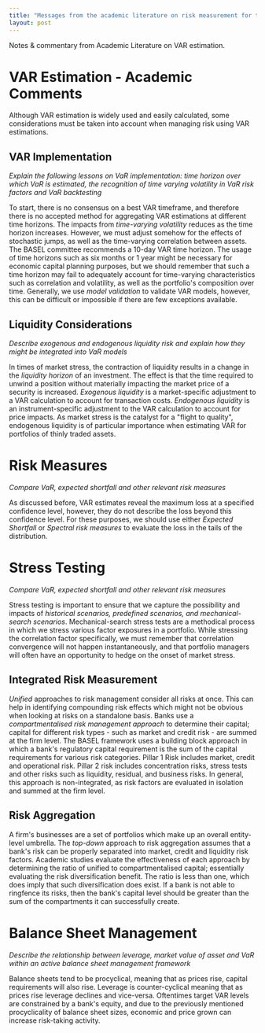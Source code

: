 ```yaml
---
title: "Messages from the academic literature on risk measurement for the trading book"
layout: post
---
```

Notes & commentary from Academic Literature on VAR estimation. 

# VAR Estimation - Academic Comments
Although VAR estimation is widely used and easily calculated, some considerations must be taken into account when managing risk using VAR estimations.

## VAR Implementation
*Explain the following lessons on VaR implementation: time horizon over which VaR is estimated, the recognition of time varying volatility in VaR risk factors and VaR backtesting*

To start, there is no consensus on a best VAR timeframe, and therefore there is no accepted method for aggregating VAR estimations at different time horizons. The impacts from *time-varying volatility* reduces as the time horizon increases. However, we must adjust somehow for the effects of stochastic jumps, as well as the time-varying correlation between assets. The BASEL committee recommends a 10-day VAR time horizon. The usage of time horizons such as six months or 1 year might be necessary for economic capital planning purposes, but we should remember that such a time horizon may fail to adequately account for time-varying characteristics such as correlation and volatility, as well as the portfolio's composition over time. Generally, we use *model validation* to validate VAR models, however, this can be difficult or impossible if there are few exceptions available. 

## Liquidity Considerations
*Describe exogenous and endogenous liquidity risk and explain how they might be integrated into VaR models*

In times of market stress, the contraction of liquidity results in a change in the *liquidity horizon* of an investment. The effect is that the time required to unwind a position without materially impacting the market price of a security is increased. *Exogenous liquidity* is a market-specific adjustment to a VAR calculation to account for transaction costs. *Endogenous liquidity* is an instrument-specific adjustment to the VAR calculation to account for price impacts. As market stress is the catalyst for a "flight to quality", endogenous liquidity is of particular importance when estimating VAR for portfolios of thinly traded assets. 

# Risk Measures
*Compare VaR, expected shortfall and other relevant risk measures*

As discussed before, VAR estimates reveal the maximum loss at a specified confidence level, however, they do not describe the loss beyond this confidence level. For these purposes, we should use either *Expected Shortfall* or *Spectral risk measures* to evaluate the loss in the tails of the distribution.

# Stress Testing
*Compare VaR, expected shortfall and other relevant risk measures*

Stress testing is important to ensure that we capture the possibility and impacts of *historical scenarios, predefined scenarios, and mechanical-search scenarios*. Mechanical-search stress tests are a methodical process in which we stress various factor exposures in a portfolio. While stressing the correlation factor specifically, we must remember that correlation convergence will not happen instantaneously, and that portfolio managers will often have an opportunity to hedge on the onset of market stress.

## Integrated Risk Measurement
*Unified* approaches to risk management consider all risks at once. This can help in identifying compounding risk effects which might not be obvious when looking at risks on a standalone basis. Banks use a *compartmentalised risk management approach* to determine their capital; capital for different risk types - such as market and credit risk - are summed at the firm level. The BASEL framework uses a building block approach in which a bank's regulatory capital requirement is the sum of the capital requirements for various risk categories. Pillar 1 Risk includes market, credit and operational risk. Pillar 2 risk includes concentration risks, stress tests and other risks such as liquidity, residual, and business risks. In general, this approach is non-integrated, as risk factors are evaluated in isolation and summed at the firm level.

## Risk Aggregation
A firm's businesses are a set of portfolios which make up an overall entity-level umbrella. The *top-down* approach to risk aggregation assumes that a bank's risk can be properly separated into market, credit and liquidity risk factors. Academic studies evaluate the effectiveness of each approach by determining the ratio of unified to compartmentalised capital; essentially evaluating the risk diversification benefit. The ratio is less than one, which does imply that such diversification does exist. If a bank is not able to ringfence its risks, then the bank's capital level should be greater than the sum of the compartments it can successfully create.

# Balance Sheet Management
*Describe the relationship between leverage, market value of asset and VaR within an active balance sheet management framework*

Balance sheets tend to be procyclical, meaning that as prices rise, capital requirements will also rise. Leverage is counter-cyclical meaning that as prices rise leverage declines and vice-versa. Oftentimes target VAR levels are constrained by a bank's equity, and due to the previously mentioned procyclicality of balance sheet sizes, economic and price grown can increase risk-taking activity.  
